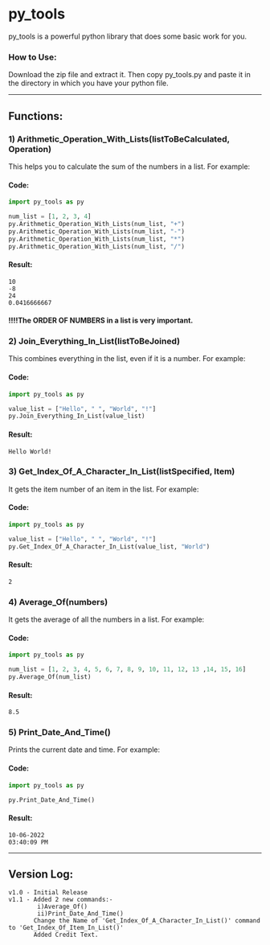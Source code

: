 # py_tools
py_tools is a powerful python library that does some basic work for you.
### How to Use:
Download the zip file and extract it. Then copy py_tools.py and paste it in the directory in which you have your python file.
___
## Functions:
### 1) Arithmetic_Operation_With_Lists(listToBeCalculated, Operation)
This helps you to calculate the sum of the numbers in a list.
For example:
#### Code:
```python
import py_tools as py

num_list = [1, 2, 3, 4]
py.Arithmetic_Operation_With_Lists(num_list, "+")
py.Arithmetic_Operation_With_Lists(num_list, "-")
py.Arithmetic_Operation_With_Lists(num_list, "*")
py.Arithmetic_Operation_With_Lists(num_list, "/")
```
#### Result:
```
10
-8
24
0.0416666667
```
#### !!!!The ORDER OF NUMBERS in a list is very important.
### 2) Join_Everything_In_List(listToBeJoined)
This combines everything in the list, even if it is a number.
For example:
#### Code:
```python
import py_tools as py

value_list = ["Hello", " ", "World", "!"]
py.Join_Everything_In_List(value_list)
```
#### Result:
```
Hello World!
```
### 3) Get_Index_Of_A_Character_In_List(listSpecified, Item)
It gets the item number of an item in the list.
For example:
#### Code:
```python
import py_tools as py

value_list = ["Hello", " ", "World", "!"]
py.Get_Index_Of_A_Character_In_List(value_list, "World")
```
#### Result:
```
2
```
### 4) Average_Of(numbers)
It gets the average of all the numbers in a list.
For example:
#### Code:
```python
import py_tools as py

num_list = [1, 2, 3, 4, 5, 6, 7, 8, 9, 10, 11, 12, 13 ,14, 15, 16]
py.Average_Of(num_list)
```
#### Result:
```
8.5
```
### 5) Print_Date_And_Time()
Prints the current date and time.
For example:
#### Code:
```python
import py_tools as py

py.Print_Date_And_Time()
```
#### Result:
```
10-06-2022
03:40:09 PM
```
___
## Version Log:
```
v1.0 - Initial Release
v1.1 - Added 2 new commands:-
        i)Average_Of()
        ii)Print_Date_And_Time()
       Change the Name of 'Get_Index_Of_A_Character_In_List()' command to 'Get_Index_Of_Item_In_List()'
       Added Credit Text.
```
